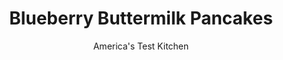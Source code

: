 ---
layout: ../../layouts/MarkdownPostLayout.astro
title: Blueberry Buttermilk Pancakes
author: America's Test Kitchen
pubDate: 2023-03-15
description: "The world’s best breakfast can go south fast if you don’t follow the rules."
image_url: https://res.cloudinary.com/hksqkdlah/image/upload/ar_1:1,c_fill,dpr_2.0,f_auto,fl_lossy.progressive.strip_profile,g_faces:auto,q_auto:low,w_344/SFS_Blueberry_Pancakes-75_tdyx98
tags: ["Main Courses","Breakfast & Brunch"]
calories: 2029
protein: 3
carbohydrates: 18
fats: 4
fiber: 
ingredients: ["2 cups (10 ounces), all-purpose flour","2 tablespoons, sugar","1 teaspoon, baking powder","1/2 teaspoon, baking soda","1/2 teaspoon, salt","2 cups, buttermilk","1/4 cup, sour cream","2 , large eggs","3 tablespoons, unsalted butter, melted and cooled slightly","1 — 2 teaspoons, vegetable oil","5 ounces (1 cup), fresh blueberries"]
serves: 16
time: "50 minutes"
instructions: ["Adjust oven rack to middle position and heat oven to 200 degrees. Spray wire rack set inside rimmed baking sheet with vegetable oil spray; place in oven.","Whisk flour, sugar, baking powder, baking soda, and salt together in medium bowl. In second medium bowl, whisk buttermilk, sour cream, eggs, and melted butter together. Make well in center of dry ingredients and pour in wet ingredients; gently stir until just combined (batter should remain lumpy with few streaks of flour). Do not overmix. Let batter sit 10 minutes before cooking.","Heat 1 teaspoon oil in 12-inch nonstick skillet over medium heat until shimmering. Using paper towels, carefully wipe out oil, leaving thin film on bottom and sides of pan.","Using 1/4-cup dry measuring cup, portion batter into pan in 4 places. Cook until edges are set, first side is golden brown, and bubbles on surface are just beginning to break, 2 to 3 minutes. Sprinkle 1 tablespoon blueberries over each pancake. Using thin, wide spatula, flip pancakes and continue to cook until second side is golden brown, 1 to 2 minutes longer. Serve pancakes immediately, or transfer to wire rack in preheated oven. Repeat with remaining batter and blueberries, using remaining oil as necessary."]
nutrition: ["86 mg Potassium, K","93 mg Phosphorus, P","68 mg Calcium, Ca","1 mg Iron, Fe","9 mg Magnesium, Mg","167 mg Sodium, Na","4 g Total lipid (fat)","1 mg Niacin","1 g Fatty acids, total monounsaturated","1 mg Vitamin C, total ascorbic acid","32 mg Cholesterol","2 g Fatty acids, total saturated","27 µg Folic acid","10 µg Folate, food","4 g Sugars, total","2 µg Vitamin K (phylloquinone)","45 g Water","18 g Carbohydrate, by difference","56 µg Folate, DFE","3 g Protein","39 µg Vitamin A, RAE","126 kcal Energy","1 g Sugars, added","2029 calories"]
notes: "Frozen blueberries may be substituted. If using frozen berries, thaw and rinse the berries and spread them out on paper towels to dry. The pancakes can be cooked on an electric griddle. Set the griddle temperature to 350 degrees and cook as directed."
---